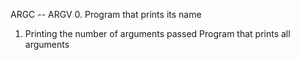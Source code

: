 ARGC --  ARGV
0. Program that prints its name
1. Printing the number of arguments passed
Program that prints all arguments
